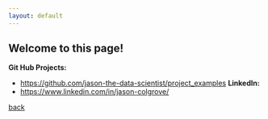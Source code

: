 ```yaml
---
layout: default
---
```


## Welcome to this page!

**Git Hub Projects:** 
  * https://github.com/jason-the-data-scientist/project_examples
**LinkedIn:**
  * https://www.linkedin.com/in/jason-colgrove/

[back](./)
